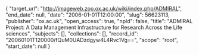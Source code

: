{
  "target_url": "http://imageweb.zoo.ox.ac.uk/wiki/index.php/ADMIRAL", 
  "end_date": null, 
  "date": "2006-01-01T12:00:00", 
  "slug": 56623113, 
  "publisher": "ox.ac.uk", 
  "open_access": true, 
  "npld": false, 
  "title": "ADMIRAL Project: A Data Management Infrastructure for Research Across the Life sciences", 
  "subjects": [], 
  "collections": [], 
  "record_id": "20060101T120000/fQuM0UADzdgyw4L4Rvc1Vg==", 
  "scope": "root", 
  "start_date": null
}

